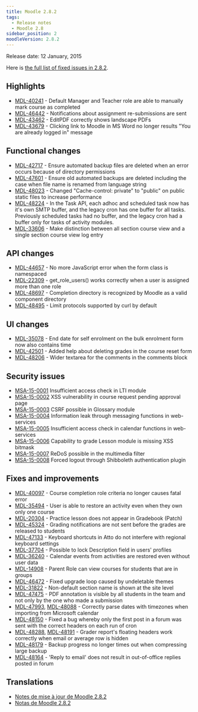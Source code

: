 ```yaml
---
title: Moodle 2.8.2
tags:
  - Release notes
  - Moodle 2.8
sidebar_position: 2
moodleVersion: 2.8.2
---
```

Release date: 12 January, 2015

Here is [the full list of fixed issues in 2.8.2](https://tracker.moodle.org/secure/IssueNavigator!executeAdvanced.jspa?jqlQuery=project+%3D+mdl+AND+resolution+%3D+fixed+AND+fixVersion+in+%28%222.8.2%22%29+ORDER+BY+priority+DESC&runQuery=true&clear=true).

## Highlights

- [MDL-40241](https://tracker.moodle.org/browse/MDL-40241) - Default Manager and Teacher role are able to manually mark course as completed
- [MDL-46442](https://tracker.moodle.org/browse/MDL-46442) - Notifications about assignment re-submissions are sent
- [MDL-43462](https://tracker.moodle.org/browse/MDL-43462) - EditPDF correctly shows landscape PDFs
- [MDL-43679](https://tracker.moodle.org/browse/MDL-43679) - Clicking link to Moodle in MS Word no longer results "You are already logged in" message

## Functional changes

- [MDL-42717](https://tracker.moodle.org/browse/MDL-42717) - Ensure automated backup files are deleted when an error occurs because of directory permissions
- [MDL-47601](https://tracker.moodle.org/browse/MDL-47601) - Ensure old automated backups are deleted including the case when file name is renamed from language string
- [MDL-48023](https://tracker.moodle.org/browse/MDL-48023) - Changed "Cache-control: private" to "public" on public static files to increase performance
- [MDL-48224](https://tracker.moodle.org/browse/MDL-48224) - In the Task API, each adhoc and scheduled task now has it's own SMTP buffer, and the legacy cron has one buffer for all tasks. Previously scheduled tasks had no buffer, and the legacy cron had a buffer only for tasks of activity modules.
- [MDL-33606](https://tracker.moodle.org/browse/MDL-33606) - Make distinction between all section course view and a single section course view log entry

## API changes

- [MDL-44657](https://tracker.moodle.org/browse/MDL-44657) - No more JavaScript error when the form class is namespaced
- [MDL-22309](https://tracker.moodle.org/browse/MDL-22309) - get_role_users() works correctly when a user is assigned more than one role
- [MDL-48697](https://tracker.moodle.org/browse/MDL-48697) - Completion directory is recognized by Moodle as a valid component directory
- [MDL-48495](https://tracker.moodle.org/browse/MDL-48495) - Limit protocols supported by curl by default

## UI changes

- [MDL-35078](https://tracker.moodle.org/browse/MDL-35078) - End date for self enrolment on the bulk enrolment form now also contains time
- [MDL-42501](https://tracker.moodle.org/browse/MDL-42501) - Added help about deleting grades in the course reset form
- [MDL-48206](https://tracker.moodle.org/browse/MDL-48206) - Wider textarea for the comments in the comments block

## Security issues

- [MSA-15-0001](https://moodle.org/mod/forum/discuss.php?d=278611) Insufficient access check in LTI module
- [MSA-15-0002](https://moodle.org/mod/forum/discuss.php?d=278612) XSS vulnerability in course request pending approval page
- [MSA-15-0003](https://moodle.org/mod/forum/discuss.php?d=278613) CSRF possible in Glossary module
- [MSA-15-0004](https://moodle.org/mod/forum/discuss.php?d=278614) Information leak through messaging functions in web-services
- [MSA-15-0005](https://moodle.org/mod/forum/discuss.php?d=278615) Insufficient access check in calendar functions in web-services
- [MSA-15-0006](https://moodle.org/mod/forum/discuss.php?d=278616) Capability to grade Lesson module is missing XSS bitmask
- [MSA-15-0007](https://moodle.org/mod/forum/discuss.php?d=278617) ReDoS possible in the multimedia filter
- [MSA-15-0008](https://moodle.org/mod/forum/discuss.php?d=278618) Forced logout through Shibboleth authentication plugin

## Fixes and improvements

- [MDL-40097](https://tracker.moodle.org/browse/MDL-40097) - Course completion role criteria no longer causes fatal error
- [MDL-35494](https://tracker.moodle.org/browse/MDL-35494) - User is able to restore an activity even when they own only one course
- [MDL-20304](https://tracker.moodle.org/browse/MDL-20304) - Practice lesson does not appear in Gradebook (Patch)
- [MDL-45324](https://tracker.moodle.org/browse/MDL-45324) - Grading notifications are not sent before the grades are released to students
- [MDL-47133](https://tracker.moodle.org/browse/MDL-47133) - Keyboard shortcuts in Atto do not interfere with regional keyboard settings
- [MDL-37704](https://tracker.moodle.org/browse/MDL-37704) - Possible to lock Description field in users' profiles
- [MDL-36240](https://tracker.moodle.org/browse/MDL-36240) - Calendar events from activities are restored even without user data
- [MDL-14908](https://tracker.moodle.org/browse/MDL-14908) - Parent Role can view courses for students that are in groups
- [MDL-46472](https://tracker.moodle.org/browse/MDL-46472) - Fixed upgrade loop caused by undeletable themes
- [MDL-31822](https://tracker.moodle.org/browse/MDL-31822) - Non-default section name is shown at the site level
- [MDL-47475](https://tracker.moodle.org/browse/MDL-47475) - PDF annotation is visible by all students in the team and not only by the one who made a submission
- [MDL-47993](https://tracker.moodle.org/browse/MDL-47993), [MDL-48088](https://tracker.moodle.org/browse/MDL-48088) - Correctly parse dates with timezones when importing from Microsoft calendar
- [MDL-48150](https://tracker.moodle.org/browse/MDL-48150) - Fixed a bug whereby only the first post in a forum was sent with the correct headers on each run of cron
- [MDL-48288](https://tracker.moodle.org/browse/MDL-48288), [MDL-48191](https://tracker.moodle.org/browse/MDL-48191) - Grader report's floating headers work correctly when email or average row is hidden
- [MDL-48179](https://tracker.moodle.org/browse/MDL-48179) - Backup progress no longer times out when compressing large backup
- [MDL-48164](https://tracker.moodle.org/browse/MDL-48164) - 'Reply to email' does not result in out-of-office replies posted in forum

## Translations

- [Notes de mise à jour de Moodle 2.8.2](https://docs.moodle.org/fr/Notes_de_mise_à_jour_de_Moodle_2.8.2)
- [Notas de Moodle 2.8.2](https://docs.moodle.org/es/Notas_de_Moodle_2.8.2)
